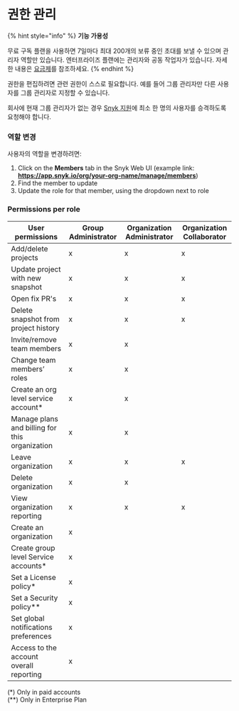 # 권한 관리

{% hint style="info" %}
**기능 가용성**

무료 구독 플랜을 사용하면 7일마다 최대 200개의 보류 중인 초대를 보낼 수 있으며 관리자 역할만 있습니다. 엔터프라이즈 플랜에는 관리자와 공동 작업자가 있습니다. 자세한 내용은 [요금제](https://snyk.io/plans/)를 참조하세요.
{% endhint %}

권한을 편집하려면 관련 권한이 스스로 필요합니다. 예를 들어 그룹 관리자만 다른 사용자를 그룹 관리자로 지정할 수 있습니다.

회사에 현재 그룹 관리자가 없는 경우 [Snyk 지원](https://support.snyk.io/hc/en-us/requests/new)에 최소 한 명의 사용자를 승격하도록 요청해야 합니다.

### 역할 변경

사용자의 역할을 변경하려면:

1. Click on the **Members** tab in the Snyk Web UI (example link: **https://app.snyk.io/org/your-org-name/manage/members**)
2. Find the member to update
3. Update the role for that member, using the dropdown next to role

### Permissions per role

| User permissions                               | Group Administrator | Organization Administrator | Organization Collaborator |
| ---------------------------------------------- | ------------------- | -------------------------- | ------------------------- |
| Add/delete projects                            | x                   | x                          | x                         |
| Update project with new snapshot               | x                   | x                          | x                         |
| Open fix PR's                                  | x                   | x                          | x                         |
| Delete snapshot from project history           | x                   | x                          | x                         |
| Invite/remove team members                     | x                   | x                          |                           |
| Change team members’ roles                     | x                   | x                          |                           |
| Create an org level service account\*          | x                   | x                          |                           |
| Manage plans and billing for this organization | x                   | x                          |                           |
| Leave organization                             | x                   | x                          | x                         |
| Delete organization                            | x                   | x                          |                           |
| View organization reporting                    | x                   | x                          | x                         |
| Create an organization                         | x                   |                            |                           |
| Create group level Service accounts\*          | x                   |                            |                           |
| Set a License policy\*                         | x                   |                            |                           |
| Set a Security policy\*\*                      | x                   |                            |                           |
| Set global notifications preferences           | x                   |                            |                           |
| Access to the account overall reporting        | x                   |                            |                           |

(\*) Only in paid accounts\
(\*\*) Only in Enterprise Plan
